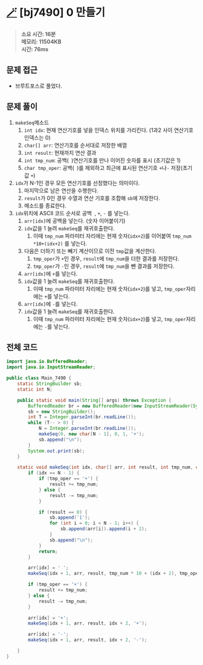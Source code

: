 # [🪄](https://www.acmicpc.net/problem/7490) [bj7490] 0 만들기

> **소요 시간: 16분<br>
> 메모리: 11504KB<br>
> 시간: 76ms**

## 문제 접근

* 브루트포스로 풀었다.

## 문제 풀이

1. `makeSeq`메소드
   1. `int idx`: 현재 연산기호를 넣을 인덱스 위치를 가리킨다. (1과2 사이 연산기호 인덱스는 0)
   2. `char[] arr`: 연산기호를 순서대로 저장한 배열
   3. `int result`: 현재까지 연산 결과
   4. `int tmp_num`: 공백(` `)연산기호를 만나 이어진 숫자를 표시 (초기값은 1)
   5. `char tmp_oper`: 공백(` `)를 제외하고 최근에 표시된 연산기호 `+`나`-` 저장(초기값 `+`)
2. `idx`가 N-1인 경우 모든 연산기호를 선정했다는 의미이다.
   1. 마지막으로 남은 연산을 수행한다.
   2. `result`가 0인 경우 수열과 연산 기호를 조합해 `sb`에 저장한다.
   3. 메소드를 종료한다.
3. `idx`위치에 ASCII 코드 순서로 공백` `, `+`, `-` 를 넣는다.
   1. `arr[idx]`에 공백을 넣는다. (숫자 이어붙이기)
   2. `idx`값을 1 늘려 `makeSeq`를 재귀호출한다.  
      1. 이때 `tmp_num` 파라미터 자리에는 현재 숫자(`idx+2`)를 이어붙여 `tmp_num *10+(idx+2)` 를 넣는다.
   3. 다음은 더하기 또는 빼기 계산이므로 이전 `tmp`값을 계산한다.
      1. `tmp_oper`가 `+`인 경우, `result`에 `tmp_num`을 더한 결과를 저장한다.
      2. `tmp_oper`가 `-`인 경우, `result`에 `tmp_num`을 뺀 결과를 저장한다.
   4. `arr[idx]`에 `+`를 넣는다.
   5. `idx`값을 1 늘려 `makeSeq`를 재귀호출한다.  
      1. 이때 `tmp_num` 파라미터 자리에는 현재 숫자(`idx+2`)를 넣고, `tmp_oper`자리에는 `+`를 넣는다.
   6. `arr[idx]`에 `-`를 넣는다.
   7. `idx`값을 1 늘려 `makeSeq`를 재귀호출한다.  
      1. 이때 `tmp_num` 파라미터 자리에는 현재 숫자(`idx+2`)를 넣고, `tmp_oper`자리에는 `-`를 넣는다.
## 전체 코드

```java
import java.io.BufferedReader;
import java.io.InputStreamReader;

public class Main_7490 {
    static StringBuilder sb;
    static int N;

    public static void main(String[] args) throws Exception {
        BufferedReader br = new BufferedReader(new InputStreamReader(System.in));
        sb = new StringBuilder();
        int T = Integer.parseInt(br.readLine());
        while (T-- > 0) {
            N = Integer.parseInt(br.readLine());
            makeSeq(0, new char[N - 1], 0, 1, '+');
            sb.append("\n");
        }
        System.out.print(sb);
    }

    static void makeSeq(int idx, char[] arr, int result, int tmp_num, char tmp_oper) {
        if (idx == N - 1) {
            if (tmp_oper == '+') {
                result += tmp_num;
            } else {
                result -= tmp_num;
            }

            if (result == 0) {
                sb.append('1');
                for (int i = 0; i < N - 1; i++) {
                    sb.append(arr[i]).append(i + 2);
                }
                sb.append("\n");
            }
            return;
        }

        arr[idx] = ' ';
        makeSeq(idx + 1, arr, result, tmp_num * 10 + (idx + 2), tmp_oper);

        if (tmp_oper == '+') {
            result += tmp_num;
        } else {
            result -= tmp_num;
        }

        arr[idx] = '+';
        makeSeq(idx + 1, arr, result, idx + 2, '+');

        arr[idx] = '-';
        makeSeq(idx + 1, arr, result, idx + 2, '-');

    }
}

```
